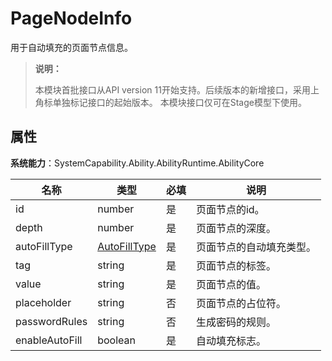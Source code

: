 # PageNodeInfo

用于自动填充的页面节点信息。

> **说明：**
> 
> 本模块首批接口从API version 11开始支持。后续版本的新增接口，采用上角标单独标记接口的起始版本。
> 本模块接口仅可在Stage模型下使用。

## 属性

**系统能力**：SystemCapability.Ability.AbilityRuntime.AbilityCore

| 名称        | 类型                 | 必填 | 说明                                                         |
| ----------- | -------------------- | ---- | ------------------------------------------------------------ |
| id    | number               | 是   | 页面节点的id。                               |
| depth    | number              | 是   | 页面节点的深度。                               |
| autoFillType    | [AutoFillType](js-apis-inner-application-autoFillType.md)        | 是   | 页面节点的自动填充类型。    |
| tag    | string              | 是   | 页面节点的标签。                               |
| value    | string              | 是   | 页面节点的值。                               |
| placeholder    | string              | 否   | 页面节点的占位符。                               |
| passwordRules    | string              | 否   | 生成密码的规则。                               |
| enableAutoFill    | boolean              | 是   | 自动填充标志。                               |
